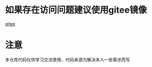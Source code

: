 # 如果存在访问问题建议使用gitee镜像
[gitee](https://gitee.com/ultramanzhang/python_utility)



# 注意
本仓库代码仅供学习交流使用，代码来源为解决本人一些需求而写